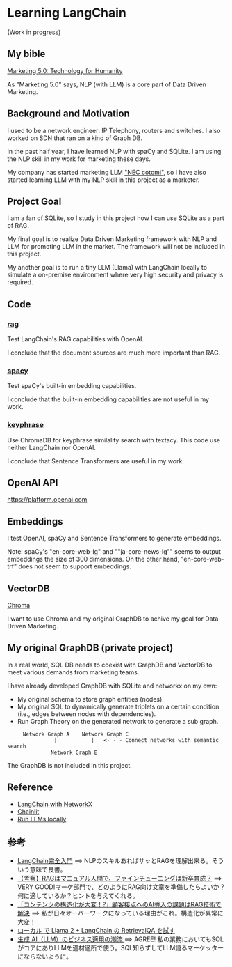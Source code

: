 # Learning LangChain

(Work in progress)

## My bible

[Marketing 5.0: Technology for Humanity](https://www.wiley.com/en-br/Marketing+5.0%3A+Technology+for+Humanity-p-9781119668510)

As "Marketing 5.0" says, NLP (with LLM) is a core part of Data Driven Marketing.

## Background and Motivation

I used to be a network engineer: IP Telephony, routers and switches. I also worked on SDN that ran on a kind of Graph DB.

In the past half year, I have learned NLP with spaCy and SQLite. I am using the NLP skill in my work for marketing these days.

My company has started marketing LLM ["NEC cotomi"](https://www.nec.com/en/press/202404/global_20240424_01.html), so I have also started learning LLM with my NLP skill in this project as a marketer.

## Project Goal

I am a fan of SQLite, so I study in this project how I can use SQLite as a part of RAG.

My final goal is to realize Data Driven Marketing framework with NLP and LLM for promoting LLM in the market. The framework will not be included in this project.

My another goal is to run a tiny LLM (Llama) with LangChain locally to simulate a on-premise environment where very high security and privacy is required.

## Code

### [rag](./rag)

Test LangChain's RAG capabilities with OpenAI.

I conclude that the document sources are much more important than RAG.

### [spacy](./spacy)

Test spaCy's built-in embedding capabilities.

I conclude that the built-in embedding capabilities are not useful in my work.

### [keyphrase](./keyphrase)

Use ChromaDB for keyphrase similality search with textacy. This code use neither LangChain nor OpenAI.

I conclude that Sentence Transformers are useful in my work.

## OpenAI API

https://platform.openai.com

## Embeddings

I test OpenAI, spaCy and Sentence Transformers to generate embeddings.

Note: spaCy's "en-core-web-lg" and ""ja-core-news-lg"" seems to output embeddings the size of 300 dimensions. On the other hand, "en-core-web-trf" does not seem to support embeddings.

## VectorDB

[Chroma](https://www.trychroma.com/)

I want to use Chroma and my original GraphDB to achive my goal for Data Driven Marketing.

## My original GraphDB (private project)

In a real world, SQL DB needs to coexist with GraphDB and VectorDB to meet various demands from marketing teams.

I have already developed GraphDB with SQLite and networkx on my own:
- My original schema to store graph entities (nodes).
- My original SQL to dynamically generate triplets on a certain condition (i.e., edges between nodes with dependencies).
- Run Graph Theory on the generated network to generate a sub graph.

```
     Network Graph A    Network Graph C
               |           |   <- - - Connect networks with semantic search
              Network Graph B
```

The GraphDB is not included in this project.

## Reference

- [LangChain with NetworkX](https://python.langchain.com/v0.1/docs/integrations/graphs/networkx/)
- [Chainlit](https://github.com/Chainlit/chainlit)
- [Run LLMs locally](https://python.langchain.com/v0.1/docs/guides/development/local_llms/)

## 参考

- [LangChain完全入門](https://github.com/harukaxq/langchain-book) ==> NLPのスキルあればサッとRAGを理解出来る。そういう意味で良書。
- [【考察】RAGはマニュアル人間で、ファインチューニングは新卒育成？](https://leapwell.co.jp/tech_column/blog-finetuning-vs-rag) ==> VERY GOOD!マーケ部門で、どのようにRAG向け文章を準備したらよいか？何に適しているか？ヒントを与えてくれる。
- [「コンテンツの構造化が大変！?」顧客接点へのAI導入の課題はRAG技術で解決](https://blog.cba-japan.com/rag/) ==> 私が日々オーバーワークになっている理由がこれ。構造化が異常に大変！
- [ローカル で Llama 2 + LangChain の RetrievalQA を試す](https://note.com/npaka/n/n3164e8b24539)
- [生成 AI（LLM）のビジネス適用の潮流 ](https://www.dir.co.jp/report/consulting/dx/20240318_024297.pdf) ==> AGREE! 私の業務においてもSQLがコアにありLLMを適材適所で使う。SQL知らずしてLLM語るマーケッターにならないように。

